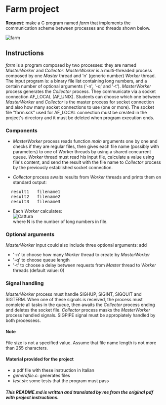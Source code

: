 # Farm project
__Request__: make a C program named _farm_ that implements the communication scheme between processes and threads shown below. 

![farm](https://user-images.githubusercontent.com/89905733/197409107-9e1dc194-35f8-4a9f-a1ef-dad46cf9ff55.png)


## Instructions
_farm_ is a program composed by two processes: they are named _MasterWorker_ and _Collector_.
_MasterWorker_ is a multi-threaded process composed by one _Master_ thread and 'n' (generic number) _Worker_ thread.
The input program is: a binary file list containing long numbers, and a certain number of optional arguments ('-n', '-q' and '-t').
_MasterWorker_ process generates the _Collector_ process. They communicate via a socket connection AF_LOCAL (AF_UNIX). Students can choose which one between _MasterWorker_ and _Collector_ is the master process for socket connection and also how many socket connections to use (one or more). The socket file "farm.sck" used for AF_LOCAL connection must be created in the project's directory and it must be deleted when program execution ends. <br />

### Components
* _MasterWorker_ process reads function _main_ arguments one by one and checks if they are regular files, then gives each file name (possibly with parameters) to one of Worker threads by using a shared concurrent queue. _Worker_ thread must read his input file, calculate a value using file's content, and send the result with the file name to _Collector_ process by the previously established socket connection. <br />

* _Collector_ process awaits results from _Worker_ threads and prints them on standard output:
<pre>
  result1   filename1
  result2   filename2
  result3   filename3
</pre>

* Each _Worker_ calculates: <br />
![Cattura](https://user-images.githubusercontent.com/89905733/197415269-f24d26c2-e594-46b6-a2a6-ae72e2c17418.PNG) <br />
where N is the number of long numbers in file. <br />

### Optional arguments
_MasterWorker_ input could also include three optional arguments: add <br />
* '-n' to choose how many _Worker_ thread to create by _MasterWorker_
* '-q' to choose queue length
* '-t' to choose a delay between requests from _Master_ thread to _Worker_ threads (default value: 0)

### Signal handling
_MasterWorker_ process must handle SIGHUP, SIGINT, SIGQUIT and SIGTERM. When one of these signals is received, the process must complete all tasks in the queue, then awaits the _Collector_ process ending and deletes the socket file.
_Collector_ process masks the _MasterWorker_ process handled signals. SIGPIPE signal must be appropiately handled by both processess.

#### Note
File size is not a specified value. Assume that file name length is not more than 255 characters.

#### Material provided for the project
* a pdf file with these instruction in Italian 
* _generafile.c_: generates files
* _test.sh_: some tests that the program must pass

##### _This README.md is written and translated by me from the original pdf with project instructions._
